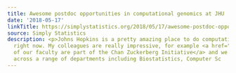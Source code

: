 ```yaml
---
title: Awesome postdoc opportunities in computational genomics at JHU
date: '2018-05-17'
linkTitle: https://simplystatistics.org/2018/05/17/awesome-postdoc-opportunities-in-computational-genomics-at-jhu/
source: Simply Statistics
description: <p>Johns Hopkins is a pretty amazing place to do computational genomics
  right now. My colleagues are really impressive, for example <a href="https://www.hopkinsmedicine.org/news/media/releases/five_johns_hopkins_scientists_among_83_who_will_share_in_15_million_award_from_chan_zuckerberg_initiative_to_fund_computer_based_research_on_human_cells">five
  of our faculty are part of the Chan Zuckerberg Initiative</a> and we have faculty
  across a range of departments including Biostatistics, Computer Sc
---
```

